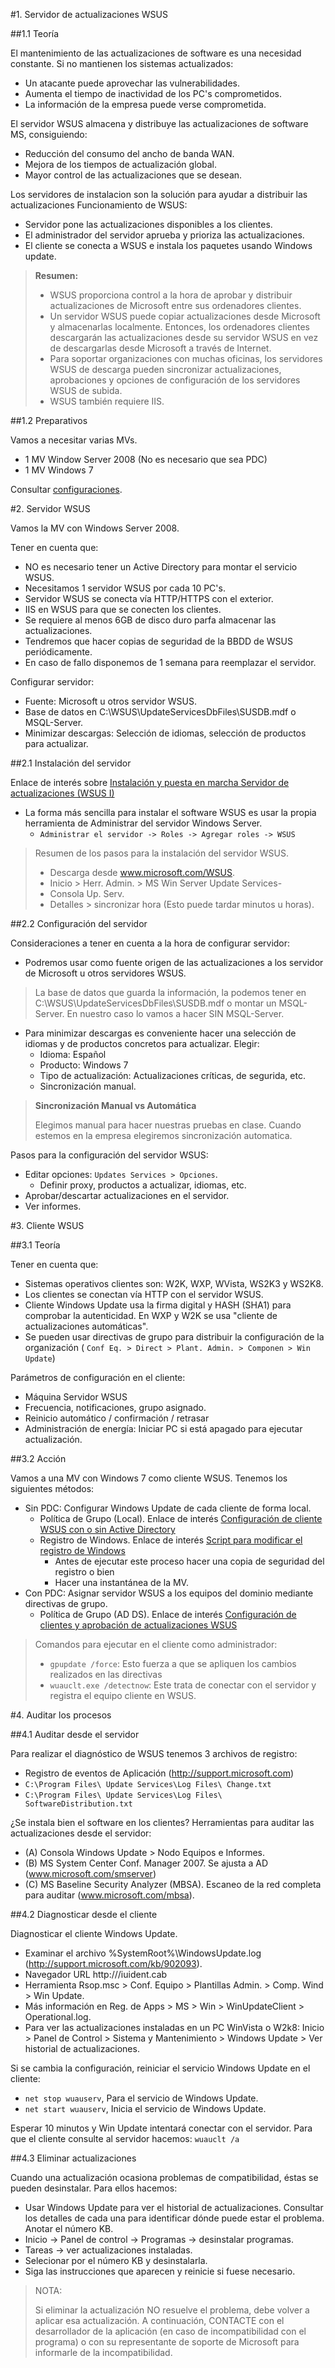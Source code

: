 

#1. Servidor de actualizaciones WSUS

##1.1 Teoría

El mantenimiento de las actualizaciones de software es una necesidad constante. 
Si no mantienen los sistemas actualizados:
* Un atacante puede aprovechar las vulnerabilidades.
* Aumenta el tiempo de inactividad de los PC's comprometidos.
* La información de la empresa puede verse comprometida.

El servidor WSUS almacena y distribuye las actualizaciones de software MS, 
consiguiendo:
* Reducción del consumo del ancho de banda WAN.
* Mejora de los tiempos de actualización global.
* Mayor control de las actualizaciones que se desean.

Los servidores de instalacion son la solución para ayudar a distribuir las actualizaciones 
Funcionamiento de WSUS:
* Servidor pone las actualizaciones disponibles a los clientes.
* El administrador del servidor aprueba y prioriza las actualizaciones.
* El cliente se conecta a WSUS e instala los paquetes usando Windows update.

> **Resumen:**
>
> * WSUS proporciona control a la hora de aprobar y distribuir actualizaciones 
de Microsoft entre sus ordenadores clientes.
> * Un servidor WSUS puede copiar actualizaciones desde Microsoft y almacenarlas 
localmente. Entonces, los ordenadores clientes descargarán las actualizaciones 
desde su servidor WSUS en vez de descargarlas desde Microsoft a través de Internet.
> * Para soportar organizaciones con muchas oficinas, los servidores WSUS de descarga 
pueden sincronizar actualizaciones, aprobaciones y opciones de configuración de 
los servidores WSUS de subida.
> * WSUS también requiere IIS.

##1.2 Preparativos

Vamos a necesitar varias MVs. 
* 1 MV Window Server 2008 (No es necesario que sea PDC)
* 1 MV Windows 7

Consultar [configuraciones](../../../global/configuracion-aula109.md).

#2. Servidor WSUS

Vamos la MV con Windows Server 2008.

Tener en cuenta que:
* NO es necesario tener un Active Directory para montar el servicio WSUS.
* Necesitamos 1 servidor WSUS por cada 10 PC's.
* Servidor WSUS se conecta vía HTTP/HTTPS con el exterior.
* IIS en WSUS para que se conecten los clientes.
* Se requiere al menos 6GB de disco duro parfa almacenar las actualizaciones.
* Tendremos que hacer copias de seguridad de la BBDD de WSUS periódicamente.
* En caso de fallo disponemos de 1 semana para reemplazar el servidor.

Configurar servidor:
* Fuente: Microsoft u otros servidor WSUS.
* Base de datos en C:\WSUS\UpdateServicesDbFiles\SUSDB.mdf o MSQL-Server.
* Minimizar descargas: Selección de idiomas, selección de productos para actualizar.

##2.1 Instalación del servidor

Enlace de interés sobre [Instalación y puesta en marcha Servidor de actualizaciones (WSUS I)](http://cerowarnings.blogspot.com.es/2011/11/servidor-de-actualizaciones-wsus.html) 

* La forma más sencilla para instalar el software WSUS es usar la propia 
herramienta de Administrar del servidor Windows Server.
    * `Administrar el servidor -> Roles -> Agregar roles -> WSUS` 

> Resumen de los pasos para la instalación del servidor WSUS.
> 
> * Descarga desde www.microsoft.com/WSUS.
> * Inicio > Herr. Admin. > MS Win Server Update Services- 
> * Consola Up. Serv.
> * Detalles > sincronizar hora (Esto puede tardar minutos u horas).

##2.2 Configuración del servidor

Consideraciones a tener en cuenta a la hora de configurar servidor:
* Podremos usar como fuente origen de las actualizaciones a los servidor
 de Microsoft u otros servidores WSUS.

> La base de datos que guarda la información, la podemos tener en 
C:\WSUS\UpdateServicesDbFiles\SUSDB.mdf o montar un MSQL-Server.
> En nuestro caso lo vamos a hacer SIN MSQL-Server.

* Para minimizar descargas es conveniente hacer una selección de idiomas 
y de productos concretos para actualizar. Elegir:
    * Idioma: Español
    * Producto: Windows 7
    * Tipo de actualización: Actualizaciones críticas, de segurida, etc.
    * Sincronización manual.

> **Sincronización Manual vs Automática**
>
> Elegimos manual para hacer nuestras pruebas en clase. 
> Cuando estemos en la empresa elegiremos sincronización automatica. 

Pasos para la configuración del servidor WSUS:
* Editar opciones: `Updates Services > Opciones`. 
    * Definir proxy, productos a actualizar, idiomas, etc.
* Aprobar/descartar actualizaciones en el servidor.
* Ver informes.

#3. Cliente WSUS

##3.1 Teoría

Tener en cuenta que:
* Sistemas operativos clientes son: W2K, WXP, WVista, WS2K3 y WS2K8.
* Los clientes se conectan vía HTTP con el servidor WSUS.
* Cliente Windows Update usa la firma digital y HASH (SHA1) para comprobar 
la autenticidad. En WXP y W2K se usa "cliente de actualizaciones automáticas".
* Se pueden usar directivas de grupo para distribuir la configuración de 
la organización ( `Conf Eq. > Direct > Plant. Admin. > Componen > Win Update`)

Parámetros de configuración en el cliente:
* Máquina Servidor WSUS
* Frecuencia, notificaciones, grupo asignado.
* Reinicio automático / confirmación / retrasar
* Administración de energía: Iniciar PC si está apagado para ejecutar actualización.

##3.2 Acción

Vamos a una MV con Windows 7 como cliente WSUS. Tenemos los siguientes métodos:
* Sin PDC: Configurar Windows Update de cada cliente de forma local.
    * Política de Grupo (Local). Enlace de interés [Configuración de cliente WSUS con o sin Active Directory](http://cosiis.com/blog/archives/69) 
    * Registro de Windows. Enlace de interés [Script para modificar el registro de Windows](http://servidorespararedes.blogspot.com.es/2008/10/configuracion-de-cliente-wsus-por.html)
        * Antes de ejecutar este proceso hacer una copia de seguridad del registro o bien
        * Hacer una instantánea de la MV.
* Con PDC: Asignar servidor WSUS a los equipos del dominio mediante directivas de grupo.
    * Política de Grupo (AD DS). Enlace de interés [Configuración de clientes y aprobación de actualizaciones WSUS](http://cerowarnings.blogspot.com.es/2011/11/servidor-de-actualizaciones-wsus-ii.html)  
    
> Comandos para ejecutar en el cliente como administrador:
>
> * `gpupdate /force`: Esto fuerza a que se apliquen los cambios realizados en las directivas
> * `wuauclt.exe /detectnow`: Este trata de conectar con el servidor y registra el equipo cliente en WSUS.

#4. Auditar los procesos

##4.1 Auditar desde el servidor

Para realizar el diagnóstico de WSUS tenemos 3 archivos de registro:
* Registro de eventos de Aplicación (http://support.microsoft.com)
* `C:\Program Files\ Update Services\Log Files\ Change.txt`
* `C:\Program Files\ Update Services\Log Files\ SoftwareDistribution.txt`

¿Se instala bien el software en los clientes? Herramientas para auditar 
las actualizaciones desde el servidor:
* (A) Consola Windows Update > Nodo Equipos e Informes.
* (B) MS System Center Conf. Manager 2007. Se ajusta a AD (www.microsoft.com/smserver)
* (C) MS Baseline Security Analyzer (MBSA). Escaneo de la red completa para auditar (www.microsoft.com/mbsa).

##4.2 Diagnosticar desde el cliente

Diagnosticar el cliente Windows Update.
* Examinar el archivo %SystemRoot%\WindowsUpdate.log (http://support.microsoft.com/kb/902093).
* Navegador URL http://<WSUSServerName>/iuident.cab
* Herramienta Rsop.msc > Conf. Equipo > Plantillas Admin. > Comp. Wind > Win Update.
* Más información en Reg. de Apps > MS > Win > WinUpdateClient > Operational.log.
* Para ver las actualizaciones instaladas en un PC WinVista o W2k8: Inicio > Panel de Control > Sistema y Mantenimiento > Windows Update > Ver historial de actualizaciones.

Si se cambia la configuración, reiniciar el servicio Windows Update en el cliente:
* `net stop wuauserv`, Para el servicio de Windows Update.
* `net start wuauserv`, Inicia el servicio de Windows Update.

Esperar 10 minutos y Win Update intentará conectar con el servidor. 
Para que el cliente consulte al servidor hacemos: `wuauclt /a`

##4.3 Eliminar actualizaciones

Cuando una actualización ocasiona problemas de compatibilidad, éstas se
pueden desinstalar. Para ellos hacemos:
* Usar Windows Update para ver el historial de actualizaciones. 
Consultar los detalles de cada una para identificar dónde puede estar el problema. Anotar el número KB.
* Inicio -> Panel de control -> Programas -> desinstalar programas.
* Tareas -> ver actualizaciones instaladas.
* Selecionar por el número KB y desinstalarla.
* Siga las instrucciones que aparecen y reinicie si fuese necesario.

> NOTA: 
>
> Si eliminar la actualización NO resuelve el problema, debe volver a aplicar esa actualización. 
> A continuación, CONTACTE con el desarrollador de la aplicación 
(en caso de incompatibilidad con el programa) o con su representante de soporte 
de Microsoft para informarle de la incompatibilidad.

